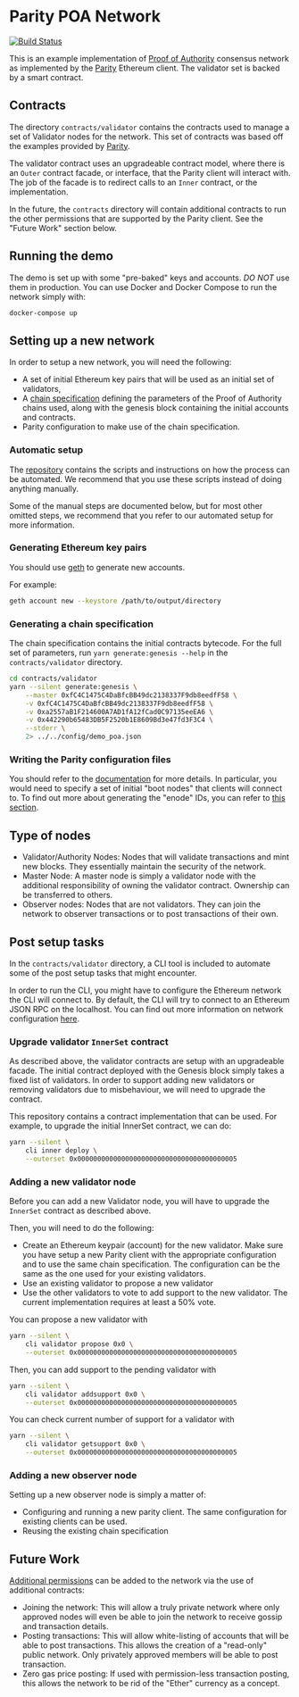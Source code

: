 # Parity POA Network

[![Build Status](https://travis-ci.org/GovTechSG/private-network.svg?branch=master)](https://travis-ci.org/GovTechSG/private-network)

This is an example implementation of
[Proof of Authority](https://paritytech.github.io/wiki/Proof-of-Authority-Chains)
consensus network as implemented by the [Parity](https://github.com/paritytech/parity) Ethereum
client. The validator set is backed by a smart contract.

## Contracts

The directory `contracts/validator` contains the contracts used to manage a set of Validator nodes
for the network. This set of contracts was based off the examples provided by
[Parity](https://github.com/paritytech/contracts/blob/master/validator_contracts).

The validator contract uses an upgradeable contract model, where there is an `Outer` contract
facade, or interface, that the Parity client will interact with. The job of the facade is to
redirect calls to an `Inner` contract, or the implementation.

In the future, the `contracts` directory will contain additional contracts to run the other
permissions that are supported by the Parity client. See the "Future Work" section below.

## Running the demo

The demo is set up with some "pre-baked" keys and accounts. _DO NOT_ use them in production. You can
use Docker and Docker Compose to run the network simply with:

```bash
docker-compose up
```

## Setting up a new network

In order to setup a new network, you will need the following:

- A set of initial Ethereum key pairs that will be used as an initial set of validators,
- A [chain specification](https://wiki.parity.io/Chain-specification) defining the parameters of the Proof of Authority chains used, along with the genesis block containing the initial accounts and contracts.
- Parity configuration to make use of the chain specification.

### Automatic setup

The [repository](https://github.com/GovTechSG/private-network-automated) contains the scripts and
instructions on how the process can be automated. We recommend that you use these scripts instead
of doing anything manually.

Some of the manual steps are documented below, but for most other omitted steps, we recommend
that you refer to our automated setup for more information.

### Generating Ethereum key pairs

You should use [geth](https://github.com/ethereum/go-ethereum) to generate new accounts.

For example:

```bash
geth account new --keystore /path/to/output/directory
```

### Generating a chain specification

The chain specification contains the initial contracts bytecode. For the full set of parameters,
run `yarn generate:genesis --help` in the `contracts/validator` directory.

```bash
cd contracts/validator
yarn --silent generate:genesis \
    --master 0xfC4C1475C4DaBfcBB49dc2138337F9db8eedfF58 \
    -v 0xfC4C1475C4DaBfcBB49dc2138337F9db8eedfF58 \
    -v 0xa2557aB1F214600A7AD1fA12fCad0C97135eeEA6 \
    -v 0x442290b65483DB5F2520b1E8609Bd3e47fd3F3C4 \
    --stderr \
    2> ../../config/demo_poa.json

```

### Writing the Parity configuration files

You should refer to the [documentation](https://wiki.parity.io/Configuring-Parity) for more details.
In particular, you would need to specify a set of initial "boot nodes" that clients will connect to.
To find out more about generating the "enode" IDs, you can refer to
[this section](https://github.com/GovTechSG/private-network-automated/blob/master/setup/README.md#about-enode-id).

## Type of nodes

- Validator/Authority Nodes: Nodes that will validate transactions and mint new blocks. They essentially maintain the security of the network.
- Master Node: A master node is simply a validator node with the additional responsibility of owning the validator contract. Ownership can be transferred to others.
- Observer nodes: Nodes that are not validators. They can join the network to observer transactions or to post transactions of their own.

## Post setup tasks

In the `contracts/validator` directory, a CLI tool is included to automate some of the post
setup tasks that might encounter.

In order to run the CLI, you might have to configure the Ethereum network the CLI will connect to.
By default, the CLI will try to connect to an Ethereum JSON RPC on the localhost. You can find out
more information on network configuration
[here](http://truffleframework.com/docs/advanced/configuration).

### Upgrade validator `InnerSet` contract

As described above, the validator contracts are setup with an upgradeable facade. The initial
contract deployed with the Genesis block simply takes a fixed list of validators. In order to
support adding new validators or removing validators due to misbehaviour, we will need to upgrade
the contract.

This repository contains a contract implementation that can be used. For example, to upgrade the
initial InnerSet contract, we can do:

```bash
yarn --silent \
    cli inner deploy \
    --outerset 0x0000000000000000000000000000000000000005
```

### Adding a new validator node

Before you can add a new Validator node, you will have to upgrade the `InnerSet` contract as
described above.

Then, you will need to do the following:

- Create an Ethereum keypair (account) for the new validator. Make sure you have setup a new Parity client with the appropriate configuration and to use the same chain specification. The configuration can be the same as the one used for your existing validators.
- Use an existing validator to propose a new validator
- Use the other validators to vote to add support to the new validator. The current implementation requires at least a 50% vote.

You can propose a new validator with

```bash
yarn --silent \
    cli validator propose 0x0 \
    --outerset 0x0000000000000000000000000000000000000005
```

Then, you can add support to the pending validator with

```bash
yarn --silent \
    cli validator addsupport 0x0 \
    --outerset 0x0000000000000000000000000000000000000005
```

You can check current number of support for a validator with

```bash
yarn --silent \
    cli validator getsupport 0x0 \
    --outerset 0x0000000000000000000000000000000000000005
```

### Adding a new observer node

Setting up a new observer node is simply a matter of:

- Configuring and running a new parity client. The same configuration for existing clients can be used.
- Reusing the existing chain specification

## Future Work

[Additional permissions](https://wiki.parity.io/Permissioning) can be
added to the network via the use of additional contracts:

- Joining the network: This will allow a truly private network where only approved nodes will even be able to join the network to receive gossip and transaction details.
- Posting transactions: This will allow white-listing of accounts that will be able to post transactions. This allows the creation of a "read-only" public network. Only privately approved members will be able to post transaction.
- Zero gas price posting: If used with permission-less transaction posting, this allows the network to be rid of the "Ether" currency as a concept.
